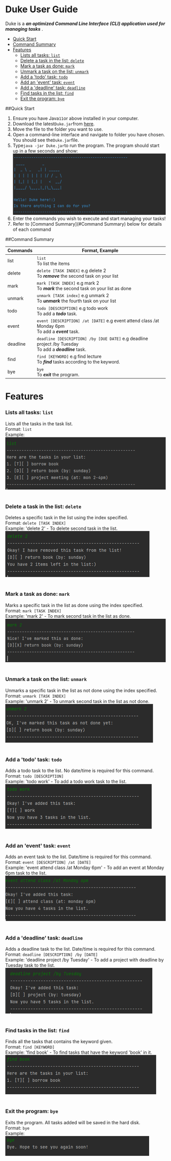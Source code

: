 # Duke User Guide
Duke is a ***an optimized Command Line Interface (CLI) application used for managing tasks*** .


* [Quick Start](#quick-start)
* [Command Summary](#command-summary)
* [Features](#features)
  * [Lists all tasks: `list`](#lists-all-tasks-list)
  * [Delete a task in the list: `delete`](#delete-a-task-in-the-list-delete)
  * [Mark a task as done: `mark`](#mark-a-task-as-done-mark)
  * [Unmark a task on the list: `unmark`](#unmark-a-task-on-the-list-unmark)
  * [Add a 'todo' task: `todo`](#add-a-todo-task-todo)
  * [Add an 'event' task: `event`](#add-an-event-task-event)
  * [Add a 'deadline' task: `deadline`](#add-a-deadline-task-deadline)
  * [Find tasks in the list: `find`](#find-tasks-in-the-list-find)
  * [Exit the program: `bye`](#exit-the-program-bye)

##Quick Start

1. Ensure you have Java`11`or above installed in your computer.
2. Download the latest`Duke.jar`from [here](https://github.com/limjierui/ip/releases).
3. Move the file to the folder you want to use.
4. Open a command-line interface and navigate to folder you have chosen. You should see the`Duke.jar`file.
5. Type`java -jar Duke.jar`to run the program. The program should start up in a few seconds and show:
![Duke welcome message](./images/welcome.png)
6. Enter the commands you wish to execute and start managing your tasks!
7. Refer to [Command Summary](#Command Summary) below for details of each command

##Command Summary

| Commands | Format, Example                                                                                             |
|----------|-------------------------------------------------------------------------------------------------------------|
| list     | `list` <br/>To list the items                                                                               | 
| delete   | `delete [TASK INDEX]` e.g delete 2 <br/>To ***remove*** the second task on your list                        |
| mark     | `mark [TASK INDEX]` e.g mark 2 <br/>To ***mark*** the second task on your list as done                      |
| unmark   | `unmark [TASK index]` e.g unmark 2 <br/>To ***unmark*** the fourth task on your list                        |
| todo     | `todo [DESCRIPTION]` e.g todo work  <br/>To add a ***todo*** task.                                          |
| event    | `event [DESCRIPTION] /at [DATE]` e.g event attend class /at Monday 6pm <br/>To add a ***event*** task.      |
| deadline | `deadline [DESCRIPTION] /by [DUE DATE]` e.g deadline project /by Tuesday <br/>To add a ***deadline*** task. |
| find     | `find [KEYWORD]` e.g find lecture <br/>To ***find*** tasks according to the keyword.                        |
| bye      | `bye` <br/>To ***exit*** the program.                                                                       |

# Features

### Lists all tasks: `list`
Lists all the tasks in the task list. <br/>
Format: `list`<br/>
Example: <br/>
![List example](./images/list.png) <br/><br/>

### Delete a task in the list: `delete`
Deletes a specific task in the list using the index specified. <br/>
Format: `delete [TASK INDEX]` <br/>
Example: 'delete 2' - To delete second task in the list. <br/>
![Delete example](./images/delete.png) <br/><br/>

### Mark a task as done: `mark`
Marks a specific task in the list as done using the index specified.<br/>
Format: `mark [TASK INDEX]` <br/>
Example: 'mark 2' - To mark second task in the list as done. <br/>
![Mark example](./images/mark.png) <br/><br/>

### Unmark a task on the list: `unmark`
Unmarks a specific task in the list as not done using the index specified.<br/>
Format: `unmark [TASK INDEX]` <br/>
Example: 'unmark 2' - To unmark second task in the list as not done. <br/>
![Unmark example](./images/unmark.png) <br/><br/>

### Add a 'todo' task: `todo`
Adds a todo task to the list. No date/time is required for this command.<br/>
Format: `todo [DESCRIPTION]` <br/>
Example: 'todo work' - To add a todo work task to the list. <br/>
![Todo example](./images/todo.png) <br/><br/>

### Add an 'event' task: `event`
Adds an event task to the list. Date/time is required for this command.<br/>
Format: `event [DESCRIPTION] /at [DATE]` <br/>
Example: 'event attend class /at Monday 6pm' - To add an event at Monday 6pm task to the list. <br/>
![Event example](./images/event.png) <br/><br/>

### Add a 'deadline' task: `deadline`
Adds a deadline task to the list. Date/time is required for this command.<br/>
Format: `deadline [DESCRIPTION] /by [DATE]` <br/>
Example: 'deadline project /by Tuesday' - To add a project with deadline by Tuesday task to the list. <br/>
![Deadline example](./images/deadline.png) <br/><br/>

### Find tasks in the list: `find`
Finds all the tasks that contains the keyword given. <br/>
Format: `find [KEYWORD]` <br/>
Example: 'find book' - To find tasks that have the keyword 'book' in it. <br/>
![Find example](./images/find.png) <br/><br/>

### Exit the program: `bye`
Exits the program. All tasks added will be saved in the hard disk. <br/>
Format: `bye` <br/>
Example: <br/>
![Bye example](./images/bye.png) <br/><br/>